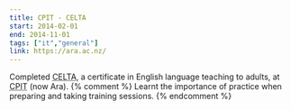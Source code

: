 ```yaml
---
title: CPIT - CELTA
start: 2014-02-01
end: 2014-11-01
tags: ["it","general"]
link: https://ara.ac.nz/
---
```

Completed <abbr title="Certificate in English Language Teaching to Adults">CELTA</abbr>, a certificate in English language teaching to adults, at <abbr title="Christchurch Polytechnic Institute of Technology">CPIT</abbr> (now Ara).
{% comment %} Learnt the importance of practice when preparing and taking training sessions. {% endcomment %}